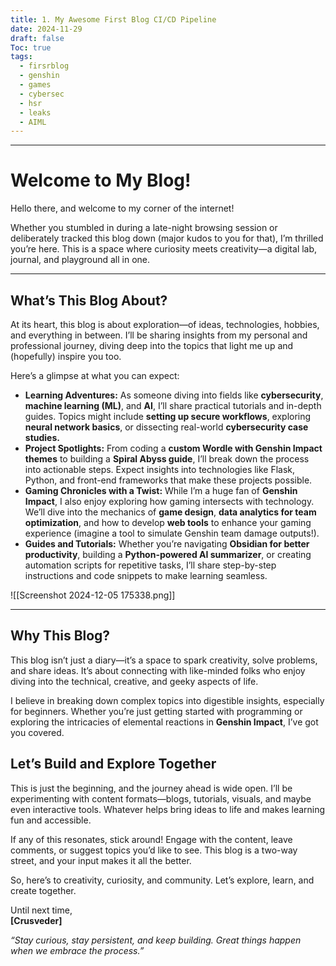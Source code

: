 ```yaml
---
title: 1. My Awesome First Blog CI/CD Pipeline
date: 2024-11-29
draft: false
Toc: true
tags:
  - firsrblog
  - genshin
  - games
  - cybersec
  - hsr
  - leaks
  - AIML
---
```


---

# Welcome to My Blog!


Hello there, and welcome to my corner of the internet!

Whether you stumbled in during a late-night browsing session or deliberately tracked this blog down (major kudos to you for that), I’m thrilled you’re here. This is a space where curiosity meets creativity—a digital lab, journal, and playground all in one.

---

## What’s This Blog About?


At its heart, this blog is about exploration—of ideas, technologies, hobbies, and everything in between. I’ll be sharing insights from my personal and professional journey, diving deep into the topics that light me up and (hopefully) inspire you too.

Here’s a glimpse at what you can expect:

- **Learning Adventures:** As someone diving into fields like **cybersecurity**, **machine learning (ML)**, and **AI**, I’ll share practical tutorials and in-depth guides. Topics might include **setting up secure workflows**, exploring **neural network basics**, or dissecting real-world **cybersecurity case studies.**
- **Project Spotlights:** From coding a **custom Wordle with Genshin Impact themes** to building a **Spiral Abyss guide**, I’ll break down the process into actionable steps. Expect insights into technologies like Flask, Python, and front-end frameworks that make these projects possible.
- **Gaming Chronicles with a Twist:** While I’m a huge fan of **Genshin Impact**, I also enjoy exploring how gaming intersects with technology. We’ll dive into the mechanics of **game design**, **data analytics for team optimization**, and how to develop **web tools** to enhance your gaming experience (imagine a tool to simulate Genshin team damage outputs!).
- **Guides and Tutorials:** Whether you’re navigating **Obsidian for better productivity**, building a **Python-powered AI summarizer**, or creating automation scripts for repetitive tasks, I’ll share step-by-step instructions and code snippets to make learning seamless.


![[Screenshot 2024-12-05 175338.png]]

---
## Why This Blog?

This blog isn’t just a diary—it’s a space to spark creativity, solve problems, and share ideas. It’s about connecting with like-minded folks who enjoy diving into the technical, creative, and geeky aspects of life.

I believe in breaking down complex topics into digestible insights, especially for beginners. Whether you’re just getting started with programming or exploring the intricacies of elemental reactions in **Genshin Impact**, I’ve got you covered.

## Let’s Build and Explore Together

This is just the beginning, and the journey ahead is wide open. I’ll be experimenting with content formats—blogs, tutorials, visuals, and maybe even interactive tools. Whatever helps bring ideas to life and makes learning fun and accessible.

If any of this resonates, stick around! Engage with the content, leave comments, or suggest topics you’d like to see. This blog is a two-way street, and your input makes it all the better.

So, here’s to creativity, curiosity, and community. Let’s explore, learn, and create together.

Until next time,  
**[Crusveder]**

_“Stay curious, stay persistent, and keep building. Great things happen when we embrace the process.”_